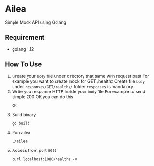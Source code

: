 # Ailea
Simple Mock API using Golang

## Requirement
- golang 1.12

## How To Use
1. Create your `body` file under directory that same with request path
    For example you want to create mock for GET /healthz
    Create file `body` under `responses/GET/healthz/`
    folder `responses` is mandatory
2. Write you response HTTP inside your `body` file
    For example to send simple 200 OK you can do this
    ```
    OK
    ```
3. Build binary
    ```
    go build
    ```
4. Run ailea
    ```
    ./ailea
    ```
5. Access from port `8080`
    ```
    curl localhost:1080/healthz -v
    ```

